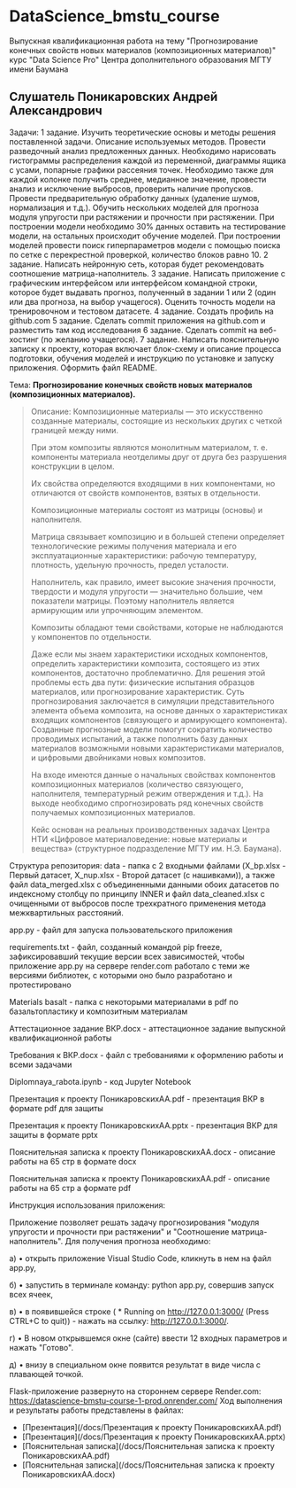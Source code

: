 # DataScience_bmstu_course
Выпускная квалификационная работа на тему "Прогнозирование конечных свойств новых материалов (композиционных материалов)" курс "Data Science Pro" Центра дополнительного образования МГТУ имени Баумана
## Слушатель Поникаровских Андрей Александрович
Задачи:
1 задание. Изучить теоретические основы и методы решения поставленной задачи. Описание используемых методов. Провести разведочный анализ предложенных данных. Необходимо нарисовать гистограммы распределения каждой из переменной, диаграммы ящика с усами, попарные графики рассеяния точек. Необходимо также для каждой колонке получить среднее, медианное значение, провести анализ  и исключение выбросов, проверить наличие пропусков. Провести предварительную обработку данных (удаление шумов, нормализация и т.д.). Обучить нескольких моделей для прогноза модуля упругости при растяжении и прочности при растяжении. При построении модели необходимо 30% данных оставить на тестирование модели, на остальных происходит обучение моделей. При построении моделей провести поиск гиперпараметров модели с помощью поиска по сетке с перекрестной проверкой, количество блоков равно 10.
2 задание. Написать нейронную сеть, которая будет рекомендовать соотношение матрица-наполнитель.
3 задание. Написать приложение с графическим интерфейсом или интерфейсом командной строки, которое будет выдавать прогноз, полученный в задании 1 или 2 (один или два прогноза, на выбор учащегося).
Оценить точность модели на тренировочном и тестовом датасете.
4 задание. Создать профиль на github.com
5 задание. Сделать commit приложения на github.com  и разместить там код исследования
6 задание. Сделать commit на веб-хостинг (по желанию учащегося).
7 задание. Написать пояснительную записку к проекту, которая включает блок-схему и описание процесса подготовки, обучения моделей и инструкцию по установке и запуску приложения.
Оформить файл README.

Тема: **Прогнозирование конечных свойств новых материалов (композиционных материалов).**

> Описание:
> Композиционные материалы — это искусственно созданные материалы, состоящие из нескольких других с четкой границей между ними.
> 
> При этом композиты являются монолитным материалом, т. е. компоненты материала неотделимы друг от друга без разрушения конструкции в целом.
> 
> Их свойства определяются входящими в них компонентами, но отличаются от свойств компонентов, взятых в отдельности.
> 
> Композиционные материалы состоят из матрицы (основы) и наполнителя.
> 
> Матрица связывает композицию и в большей степени определяет технологические режимы получения материала и его эксплуатационные характеристики: рабочую температуру, плотность, удельную прочность, предел усталости.
> 
> Наполнитель, как правило, имеет высокие значения прочности, твердости и модуля упругости — значительно большие, чем показатели матрицы. Поэтому наполнитель является армирующим или упрочняющим элементом.
> 
> Композиты обладают теми свойствами, которые не наблюдаются у компонентов по отдельности.
> 
> Даже если мы знаем характеристики исходных компонентов, определить характеристики композита, состоящего из этих компонентов, достаточно проблематично. Для решения этой проблемы есть два пути: физические испытания образцов материалов, или прогнозирование характеристик. Суть прогнозирования заключается в симуляции представительного элемента объема композита, на основе данных о характеристиках входящих компонентов (связующего и армирующего компонента). Созданные прогнозные модели помогут сократить количество проводимых испытаний, а также пополнить базу данных материалов возможными новыми характеристиками материалов, и цифровыми двойниками новых композитов.
>
> На входе имеются данные о начальных свойствах компонентов композиционных материалов (количество связующего, наполнителя, температурный режим отверждения и т.д.). На выходе необходимо спрогнозировать ряд конечных свойств получаемых композиционных материалов.
>
> Кейс основан на реальных производственных задачах Центра НТИ «Цифровое материаловедение: новые материалы и вещества» (структурное подразделение МГТУ им. Н.Э. Баумана).

Структура репозитория:
data - папка с 2 входными файлами (X_bp.xlsx - Первый датасет, X_nup.xlsx - Второй датасет (с нашивками)), а также файл data_merged.xlsx с объединенными данными обоих датасетов по индексному столбцу по принципу INNER и файл data_cleaned.xlsx с очищенными от выбросов после трехкратного применения метода межквартильных расстояний.

app.py - файл для запуска пользовательского приложения

requirements.txt - файл, созданный командой pip freeze, зафиксировавший текущие версии всех зависимостей, чтобы приложение app.py на сервере render.com работало с теми же версиями библиотек, с которыми оно было разработано и протестировано

Materials basalt - папка с некоторыми материалами в pdf по базальтопластику и композитным материалам

Аттестационное задание ВКР.docx - аттестационное задание выпускной квалификационной работы

Требования к ВКР.docx - файл с требованиями к оформлению работы и всеми задачами

Diplomnaya_rabota.ipynb -  код Jupyter Notebook

Презентация к проекту ПоникаровскихАА.pdf - презентация ВКР  в формате pdf для защиты

Презентация к проекту ПоникаровскихАА.pptx - презентация ВКР для защиты в формате pptx

Пояснительная записка к проекту ПоникаровскихАА.docx - описание работы на 65 стр в формате docx

Пояснительная записка к проекту ПоникаровскихАА.pdf - описание работы на 65 стр а формате pdf

Инструкция использования приложения:

Приложение позволяет решать задачу прогнозирования "модуля упругости и прочности при растяжении" и "Соотношение матрица-наполнитель".
Для получения прогноза необходимо:

а)     •  открыть приложение Visual Studio Code, кликнуть в нем на файл app.py,

б)     • запустить в терминале команду: python app.py, совершив запуск всех ячеек,  

в)     •	в появившейся строке ( * Running on http://127.0.0.1:3000/ (Press CTRL+C to quit)) - нажать на ссылку: http://127.0.0.1:3000/.

г)     •	В новом открывшемся окне (сайте) ввести 12 входных параметров и нажать "Готово".

д)     • внизу в специальном окне появится результат в виде числа с плавающей точкой.

Flask-приложение развернуто на стороннем сервере Render.com: https://datascience-bmstu-course-1-prod.onrender.com/
Ход выполнения и результаты работы представлены в файлах:
* [Презентация](/docs/Презентация к проекту ПоникаровскихАА.pdf)
* [Презентация](/docs/Презентация к проекту ПоникаровскихАА.pptx)
* [Пояснительная записка](/docs/Пояснительная записка к проекту ПоникаровскихАА.pdf)
* [Пояснительная записка](/docs/Пояснительная записка к проекту ПоникаровскихАА.docx)